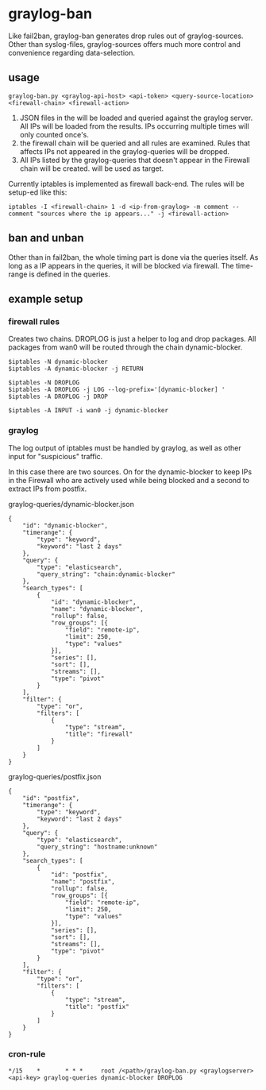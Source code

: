 # graylog-ban

Like fail2ban, graylog-ban generates drop rules out of graylog-sources. Other than syslog-files, graylog-sources offers much more control and convenience regarding data-selection.

## usage
```
graylog-ban.py <graylog-api-host> <api-token> <query-source-location> <firewall-chain> <firewall-action>
```

1. JSON files in the <query-source-location> will be loaded and queried against the graylog server. All IPs will be loaded from the results. IPs occurring multiple times will only counted once's.
1. the firewall chain <firewall-chain> will be queried and all rules are examined. Rules that affects IPs not appeared in the graylog-queries will be dropped.
1. All IPs listed by the graylog-queries that doesn't appear in the Firewall chain will be created. <firewall-action> will be used as target.
  
Currently iptables is implemented as firewall back-end. The rules will be setup-ed like this:
```
iptables -I <firewall-chain> 1 -d <ip-from-graylog> -m comment --comment "sources where the ip appears..." -j <firewall-action>
```
  
## ban and unban
Other than in fail2ban, the whole timing part is done via the queries itself. As long as a IP appears in the queries, it will be blocked via firewall. The time-range is defined in the queries.
  
## example setup
### firewall rules
Creates two chains. DROPLOG is just a helper to log and drop packages. All packages from wan0 will be routed through the chain dynamic-blocker.
```
$iptables -N dynamic-blocker
$iptables -A dynamic-blocker -j RETURN

$iptables -N DROPLOG 
$iptables -A DROPLOG -j LOG --log-prefix='[dynamic-blocker] '
$iptables -A DROPLOG -j DROP

$iptables -A INPUT -i wan0 -j dynamic-blocker

```
### graylog
The log output of iptables must be handled by graylog, as well as other input for "suspicious" traffic.

In this case there are two sources. On for the dynamic-blocker to keep IPs in the Firewall who are actively used while being blocked and a second to extract IPs from postfix.

graylog-queries/dynamic-blocker.json
```
{
    "id": "dynamic-blocker",
    "timerange": {
        "type": "keyword",
        "keyword": "last 2 days"
    },
    "query": {
        "type": "elasticsearch",
        "query_string": "chain:dynamic-blocker"
    },
    "search_types": [
        {
            "id": "dynamic-blocker",
            "name": "dynamic-blocker",
            "rollup": false,
            "row_groups": [{
                "field": "remote-ip",
                "limit": 250,
                "type": "values"
            }],
            "series": [],
            "sort": [],
            "streams": [],
            "type": "pivot"
        }
    ],
    "filter": {
        "type": "or",
        "filters": [
            {
                "type": "stream",
                "title": "firewall"
            }
        ]
    }
}
```
graylog-queries/postfix.json
```
{
    "id": "postfix",
    "timerange": {
        "type": "keyword",
        "keyword": "last 2 days"
    },
    "query": {
        "type": "elasticsearch",
        "query_string": "hostname:unknown"
    },
    "search_types": [
        {
            "id": "postfix",
            "name": "postfix",
            "rollup": false,
            "row_groups": [{
                "field": "remote-ip",
                "limit": 250,
                "type": "values"
            }],
            "series": [],
            "sort": [],
            "streams": [],
            "type": "pivot"
        }
    ],
    "filter": {
        "type": "or",
        "filters": [
            {
                "type": "stream",
                "title": "postfix"
            }
        ]
    }
}
```
### cron-rule
```
*/15    *       * * *     root /<path>/graylog-ban.py <graylogserver> <api-key> graylog-queries dynamic-blocker DROPLOG
```
